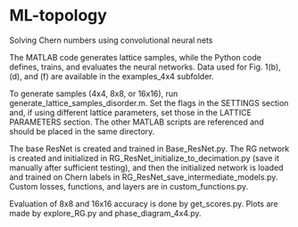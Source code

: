 # ML-topology
Solving Chern numbers using convolutional neural nets

The MATLAB code generates lattice samples, while the Python code defines, trains, and evaluates the neural networks. Data used for Fig. 1(b), (d), and (f) are available in the examples_4x4 subfolder.

To generate samples (4x4, 8x8, or 16x16), run generate_lattice_samples_disorder.m. Set the flags in the SETTINGS section and, if using different lattice parameters, set those in the LATTICE PARAMETERS section. The other MATLAB scripts are referenced and should be placed in the same directory.

The base ResNet is created and trained in Base_ResNet.py. The RG network is created and initialized in RG_ResNet_initialize_to_decimation.py (save it manually after sufficient testing), and then the initialized network is loaded and trained on Chern labels in RG_ResNet_save_intermediate_models.py. Custom losses, functions, and layers are in custom_functions.py.

Evaluation of 8x8 and 16x16 accuracy is done by get_scores.py. Plots are made by explore_RG.py and phase_diagram_4x4.py.
